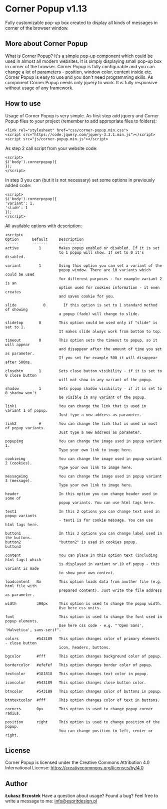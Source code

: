 # Corner Popup v1.13

Fully customizable pop-up box created to display all kinds of messages in corner of the browser window.

## More about Corner Popup

What is Corner Popup? It's a simple pop-up component which could be used in almost all modern websites. It is simply displaying small pop-up box in corner of the browser. Corner Popup is fully configurable and you can change a lot of parameters - position, window color, content inside etc. Corner Popup is easy to use and you don't need programming skills. As component Corner Popup needs only jquery to work. It is fully responsive without usage of any framework.

## How to use

Usage of Corner Popup is very simple. As first step add jquery and
Corner Popup files to your project (remember to add appropriate
files to folders):

```
<link rel="stylesheet" href="css/corner-popup.min.css">
<script src="https://code.jquery.com/jquery-3.3.1.min.js"></script>
<script src="js/corner-popup.min.js"></script>
```

As step 2 call script from your website code:

```
<script>
$('body').cornerpopup({
});
</script>
```

In step 3 you can (but it is not necessary) set some options
in previously added code:

```
<script>
$('body').cornerpopup({
'variant': 1,
'slide': 1
});
</script>
```

All available options with description:

```
<script>
Option      Default     Description
------      -------     -----------
active	       1       	Makes popup enabled or disabled. If it is set 
                        to 1 popup will show. If set to 0 it's disabled.

variant	       1      	Using this option you can set a variant of the 
                        popup window. There are 10 variants which could be used 
                        for different purposes - for example variant 2 is an 
                        option used for cookies information - it even creates 
                        and saves cookie for you.

slide	         0        If this option is set to 1 standard method of showing 
                        a popup (fade) will change to slide.

slidetop       0        This option could be used only if "slide" is set to 1. 
                        It makes slide always work from bottom to top.

timeout	       0        This option sets the timeout to popup, so it will appear 
                        and disappear after the amount of time you set as parameter. 
                        If you set for example 500 it will disappear after 500ms.

closebtn       1        Sets close button visibility - if it is set to 0 close button 
                        will not show in any variant of the popup.

shadow         1        Sets popup shadow visibility - if it is set to 0 shadow won't 
                        be visible in any variant of the popup.

link1                   You can change the link that is used in variant 1 of popup. 
                        Just type a new address as parameter.

link2          #        You can change the link that is used in most of popup variants. 
                        Just type a new address as parameter.

popupimg                You can change the image used in popup variant 1. 
                        Type your own link to image here.

cookieimg               You can change the image used in popup variant 2 (cookies). 
                        Type your own link to image here.

messageimg              You can change the image used in popup variant 3 (message). 
                        Type your own link to image here.

header                  In this option you can change header used in some of 
                        popup variants. You can use html tags here.

text1                   In this 2 options you can change text used in popup variants 
                        - text1 is for cookie message. You can use html tags here.

button1                 In this 3 options you can change label used in the buttons. 
button2                 "button2" is used in cookies popup.
button3		          

content                 You can place in this option text (including html tags) which 
                        is displayed in variant nr.10 of popup - this variant is made 
                        to show your own content.

loadcontent   No        This option loads data from another file (e.g. html file with 
                        prepared content). Just write the file address as parameter.

width         390px     This option is used to change the popup width. 
                        Use here css units.

font                    This option is used to change the font used in popup elements. 
                        Use here css code - e.g. "'Open Sans', 'Halvetica', sans-serif".

colors	      #543189   This option changes color of primary elements - close button 
                        icon, headers, buttons.

bgcolor	      #fff      This option changes background color of popup.

bordercolor   #efefef   This option changes border color of popup.

textcolor     #181818   This option changes text color in popup.

iconcolor     #543189   This option changes close button color.

btncolor      #543189   This option changes color of buttons in popup.

btntextcolor  #fff      This option changes color of text in buttons.

corners	      0px       This option is used to change popup corner radius.

position      right     This option is used to change position of the popup. 
                        You can change position to left, center or right.
```

## License

Corner Popup is licensed under the Creative Commons Attribution 4.0 
International License: https://creativecommons.org/licenses/by/4.0

## Author

**Łukasz Brzostek**
Have a question about usage? Found a bug?
Feel free to write a message to me: info@espritdesign.pl
